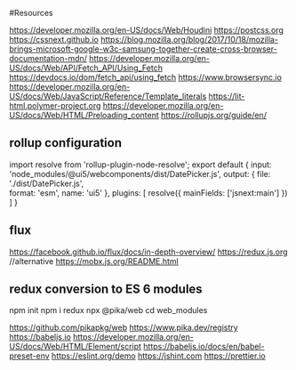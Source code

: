 #Resources

https://developer.mozilla.org/en-US/docs/Web/Houdini
https://postcss.org
https://cssnext.github.io
https://blog.mozilla.org/blog/2017/10/18/mozilla-brings-microsoft-google-w3c-samsung-together-create-cross-browser-documentation-mdn/
https://developer.mozilla.org/en-US/docs/Web/API/Fetch_API/Using_Fetch
https://devdocs.io/dom/fetch_api/using_fetch
https://www.browsersync.io
https://developer.mozilla.org/en-US/docs/Web/JavaScript/Reference/Template_literals
https://lit-html.polymer-project.org
https://developer.mozilla.org/en-US/docs/Web/HTML/Preloading_content
https://rollupjs.org/guide/en/

## rollup configuration

import resolve from 'rollup-plugin-node-resolve';
export default {
  input: 'node_modules/@ui5/webcomponents/dist/DatePicker.js',
  output: {
    file: './dist/DatePicker.js',  
    format: 'esm',
    name: 'ui5'
  },
  plugins: [
    resolve({
      mainFields: ['jsnext:main']
    })
  ]
}

## flux
https://facebook.github.io/flux/docs/in-depth-overview/
https://redux.js.org
//alternative
https://mobx.js.org/README.html

## redux conversion to ES 6 modules

npm init
npm i redux
npx @pika/web
cd web_modules

https://github.com/pikapkg/web
https://www.pika.dev/registry
https://babeljs.io
https://developer.mozilla.org/en-US/docs/Web/HTML/Element/script
https://babeljs.io/docs/en/babel-preset-env
https://eslint.org/demo
https://jshint.com
https://prettier.io